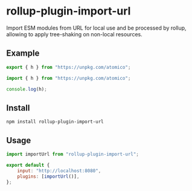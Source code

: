# rollup-plugin-import-url

Import ESM modules from URL for local use and be processed by rollup, allowing to apply tree-shaking on non-local resources.

## Example

```js
export { h } from "https://unpkg.com/atomico";
```

```js
import { h } from "https://unpkg.com/atomico";

console.log(h);
```

## Install

```
npm install rollup-plugin-import-url
```

## Usage

```js
import importUrl from "rollup-plugin-import-url";

export default {
    input: "http://localhost:8080",
    plugins: [importUrl()],
};
```
